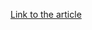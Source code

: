[Link to the article](https://www.crowdstrike.com/en-us/blog/aflac-consolidates-security-with-crowdstrike/)
